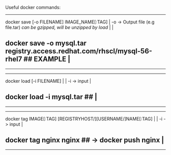 Useful docker commands:

------------------------------------------------------------------------------------------
docker save [-o FILENAME] IMAGE_NAME[:TAG]                                               |
-o -> Output file (e.g file.tar) *can be gzipped, will be unzipped by load*              |
                                                                                         |
## docker save -o mysql.tar registry.access.redhat.com/rhscl/mysql-56-rhel7 ## EXAMPLE   |
------------------------------------------------------------------------------------------


------------------------------------------------------------------------------------------
docker load [-i FILENAME]                                                                |
                                                                                         |
-i -> input                                                                              |
## docker load -i mysql.tar ##                                                           |
------------------------------------------------------------------------------------------


------------------------------------------------------------------------------------------
docker tag IMAGE[:TAG] [REGISTRYHOST/][USERNAME/]NAME[:TAG]                              |
                                                                                         |
-i -> input                                                                              |
## docker tag nginx nginx ## -> docker push nginx                                        |
------------------------------------------------------------------------------------------

